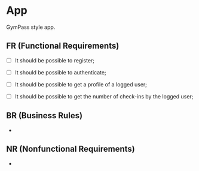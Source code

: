 # App

GymPass style app.

## FR (Functional Requirements)

- [ ] It should be possible to register;
- [ ] It should be possible to authenticate;
- [ ] It should be possible to get a profile of a logged user;
- [ ] It should be possible to get the number of check-ins by the logged user;


## BR (Business Rules)

-

## NR (Nonfunctional Requirements)

-